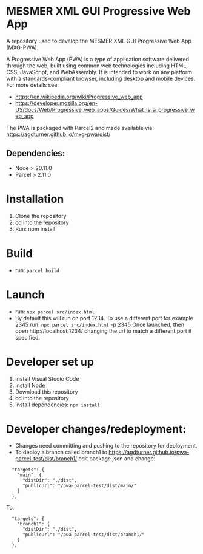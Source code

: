 # MESMER XML GUI Progressive Web App

A repository used to develop the MESMER XML GUI Progressive Web App (MXG-PWA).

A Progressive Web App (PWA) is a type of application software delivered through the web, built using common web technologies including HTML, CSS, JavaScript, and WebAssembly. It is intended to work on any platform with a standards-compliant browser, including desktop and mobile devices. For more details see:
- https://en.wikipedia.org/wiki/Progressive_web_app
- https://developer.mozilla.org/en-US/docs/Web/Progressive_web_apps/Guides/What_is_a_progressive_web_app

The PWA is packaged with Parcel2 and made available via:
https://agdturner.github.io/mxg-pwa/dist/

## Dependencies:
- Node > 20.11.0
 - Parcel > 2.11.0

# Installation
1. Clone the repository
2. cd into the repository
3. Run: npm install

# Build
- run:
`parcel build`

# Launch
- run:
`npx parcel src/index.html`
- By default this will run on port 1234. To use a different port for example 2345 run: `npx parcel src/index.html` -p 2345 Once launched, then open http://localhost:1234/ changing the url to match a different port if specified.

# Developer set up
1. Install Visual Studio Code
2. Install Node
3. Download this repository
4. cd into the repository
5. Install dependencies:
`npm install`

# Developer changes/redeployment:
- Changes need committing and pushing to the repository for deployment.
- To deploy a branch called branch1 to https://agdturner.github.io/pwa-parcel-test/dist/branch1/ edit package.json and change:
```
  "targets": {
    "main": {
      "distDir": "./dist",
      "publicUrl": "/pwa-parcel-test/dist/main/"
    }
  },
```
To:
```
  "targets": {
    "branch1": {
      "distDir": "./dist",
      "publicUrl": "/pwa-parcel-test/dist/branch1/"
    }
  },
```
